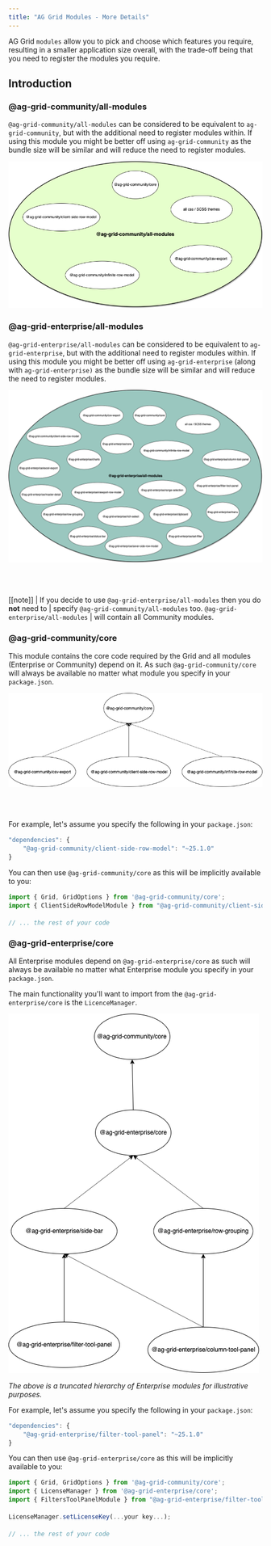 ```yaml
---
title: "AG Grid Modules - More Details"
---
```


AG Grid `modules` allow you to pick and choose which features you require, resulting in a smaller application size overall, with the trade-off being that you need to register the modules you require.

## Introduction

### @ag-grid-community/all-modules

`@ag-grid-community/all-modules` can be considered to be equivalent to `ag-grid-community`, but with the additional need to register modules within. If using this module you might be better off using `ag-grid-community` as the bundle size will be similar and will reduce the need to register modules.

![Community All Modules](resources/community-all-modules.png)

### @ag-grid-enterprise/all-modules

`@ag-grid-enterprise/all-modules` can be considered to be equivalent to `ag-grid-enterprise`, but with the additional need to register modules within. If using this module you might be better off using `ag-grid-enterprise` (along with `ag-grid-enterprise)` as the bundle size will be similar and will reduce the need to register modules.

![Enterprise All Modules](resources/enterprise-all-modules.png)

<br/><br/>

[[note]]
| If you decide to use `@ag-grid-enterprise/all-modules` then you do **not** need to
| specify `@ag-grid-community/all-modules` too. `@ag-grid-enterprise/all-modules` 
| will contain all Community modules.

### @ag-grid-community/core

This module contains the core code required by the Grid and all modules (Enterprise or Community) depend on it. As such `@ag-grid-community/core` will always be available no matter what module you specify in your `package.json`.


![Community Hierarchy](resources/community-hierarchy.png)

<br/><br/>

For example, let's assume you specify the following in your `package.json`:

```js
"dependencies": {
    "@ag-grid-community/client-side-row-model": "~25.1.0"
}
```

You can then use `@ag-grid-community/core` as this will be implicitly available to you:

```jsx
import { Grid, GridOptions } from '@ag-grid-community/core';
import { ClientSideRowModelModule } from "@ag-grid-community/client-side-row-model";

// ... the rest of your code
```

### @ag-grid-enterprise/core

All Enterprise modules depend on `@ag-grid-enterprise/core` as such will always be available no matter what Enterprise module you specify in your `package.json`.

The main functionality you'll want to import from the `@ag-grid-enterprise/core` is the `LicenceManager`.


![Enterprise Hierarchy](resources/enterprise-hierarchy.png)

_The above is a truncated hierarchy of Enterprise modules for illustrative purposes._

For example, let's assume you specify the following in your `package.json`:

```js
"dependencies": {
    "@ag-grid-enterprise/filter-tool-panel": "~25.1.0"
}
```

You can then use `@ag-grid-enterprise/core` as this will be implicitly available to you:

```js
import { Grid, GridOptions } from '@ag-grid-community/core';
import { LicenseManager } from '@ag-grid-enterprise/core';
import { FiltersToolPanelModule } from "@ag-grid-enterprise/filter-tool-panel";

LicenseManager.setLicenseKey(...your key...);

// ... the rest of your code
```

